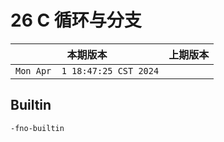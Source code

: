 # 26 C 循环与分支

|本期版本|上期版本
|:---:|:---:
`Mon Apr  1 18:47:25 CST 2024` |

## Builtin

```bash
-fno-builtin
```